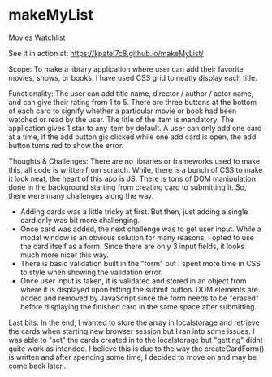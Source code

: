 # makeMyList
Movies Watchlist

See it in action at: https://kpatel7c8.github.io/makeMyList/

Scope: 
To make a library application where user can add their favorite movies, shows, or books. I have used CSS grid to neatly display each title.

Functionality:
The user can add title name, director / author / actor name, and can give their rating from 1 to 5. There are three buttons at the bottom of each card to signify whether a particular movie or book had been watched or read by the user.
The title of the item is mandatory. The application gives 1 star to any item by default.
A user can only add one card at a time, if the add button gis clicked while one add card is open, the add button turns red to show the error.

Thoughts & Challenges:
There are no libraries or frameworks used to make this, all code is written from scratch.
While, there is a bunch of CSS to make it look neat, the heart of this app is JS. There is tons of DOM manipulation done in the background starting from creating card to submitting it. So, there were many challenges along the way.
- Adding cards was a little tricky at first. But then, just adding a single card only was bit more challenging.
- Once card was added, the next challenge was to get user input. While a modal window is an obvious solution for many reasons, I opted to use the card itself as a form. Since there are only 3 input fields, it looks much more nicer this way.
- There is basic validation built in the "form" but I spent more time in CSS to style when showing the validation error.
- Once user input is taken, it is validated and stored in an object from where it is displayed upon hitting the submit button. DOM elements are added and removed by JavaScript since the form needs to be "erased" before displaying the finished card in the same space after submitting.

Last bits:
In the end, I wanted to store the array in localstorage and retrieve the cards when starting new browser session but I ran into some issues. I was able to "set" the cards created in to the localstorage but "getting" didnt quite work as intended. I believe this is due to the way the createCardForm() is written and after spending some time, I decided to move on and may be come back later...
